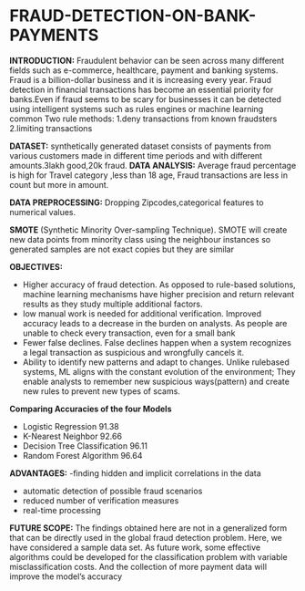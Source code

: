 # FRAUD-DETECTION-ON-BANK-PAYMENTS

**INTRODUCTION:**
Fraudulent behavior can be seen across many different fields such as e-commerce, healthcare, payment and banking systems. Fraud is a billion-dollar business and it is increasing every year. Fraud detection in financial transactions has become an essential priority for banks.Even if fraud seems to be scary for businesses it can be detected using intelligent systems such as rules engines or machine learning
 common Two rule methods:
1.deny transactions from known fraudsters
2.limiting transactions

**DATASET:**
synthetically generated dataset consists of payments from various customers made in different time periods and with different amounts.3lakh good,20k fraud.
**DATA ANALYSIS:**
Average fraud percentage is high for Travel category ,less than 18 age,
Fraud transactions are less in count but more in amount.

**DATA PREPROCESSING:**
Dropping Zipcodes,categorical features to numerical values.

**SMOTE**
(Synthetic Minority Over-sampling Technique). SMOTE will create new data points from minority class using the neighbour instances so generated samples are not exact copies but they are similar

**OBJECTIVES:**
- Higher accuracy of fraud detection. As opposed to rule-based solutions,
machine learning mechanisms have higher precision and return relevant results
as they study multiple additional factors.
- low manual work is needed for additional verification. Improved accuracy leads to a decrease in the burden on analysts. As people are unable to
check every transaction, even for a small bank
- Fewer false declines. False declines happen when a system recognizes a legal
transaction as suspicious and wrongfully cancels it.
- Ability to identify new patterns and adapt to changes. Unlike rulebased systems, ML aligns with the constant evolution of the environment;
They enable analysts to remember new suspicious ways(pattern) and create
new rules to prevent new types of scams.



**Comparing Accuracies of the four Models**
- Logistic Regression 91.38
- K-Nearest Neighbor 92.66
- Decision Tree Classification  96.11
- Random Forest Algorithm 96.64

**ADVANTAGES:**
-finding hidden and implicit correlations in the data
- automatic detection of possible fraud scenarios
- reduced number of verification measures
- real-time processing

**FUTURE SCOPE:**
The findings obtained here are not in a generalized form that can be directly used
in the global fraud detection problem. Here, we have considered a sample data set.
As future work, some effective algorithms could be developed for the classification
problem with variable misclassification costs.
And the collection of more payment data will improve the model’s accuracy


